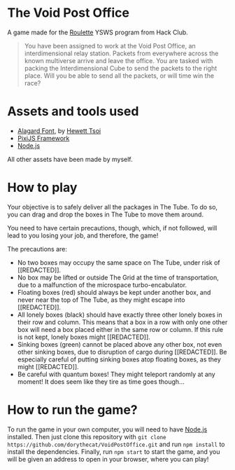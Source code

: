 # The Void Post Office
A game made for the [Roulette](https://roulette.hackclub.com) YSWS program from
Hack Club.

> You have been assigned to work at the Void Post Office, an interdimensional relay
  station. Packets from everywhere across the known multiverse arrive and leave the
  office. You are tasked with packing the Interdimensional Cube to send the packets
  to the right place. Will you be able to send all the packets, or will time win
  the race?

# Assets and tools used
- [Alagard Font](https://www.dafont.com/alagard.font), by
  [Hewett Tsoi](https://www.dafont.com/hewett-tsoi.d4888)
- [PixiJS Framework](https://pixijs.com/)
- [Node.js](https://nodejs.org)

All other assets have been made by myself.

# How to play
Your objective is to safely deliver all the packages in The Tube. To do so, you
can drag and drop the boxes in The Tube to move them around.

You need to have certain precautions, though, which, if not followed, will lead to
you losing your job, and therefore, the game!

The precautions are:

- No two boxes may occupy the same space on The Tube, under risk of [[REDACTED]].
- No box may be lifted or outside The Grid at the time of transportation, due to a
  malfunction of the microspace turbo-encabulator.
- Floating boxes (red) should always be kept under another box, and never near the
  top of The Tube, as they might escape into [[REDACTED]].
- All lonely boxes (black) should have exactly three other lonely boxes in their
  row and column. This means that a box in a row with only one other box will
  need a box placed either in the same row or column. If this rule is not kept,
  lonely boxes might [[REDACTED]].
- Sinking boxes (green) cannot be placed above any other box, not even other
  sinking boxes, due to disruption of cargo during [[REDACTED]]. Be especially
  careful of putting sinking boxes atop floating boxes, as they might [[REDACTED]].
- Be careful with quantum boxes! They might teleport randomly at any moment! It does
  seem like they tire as time goes though...

# How to run the game?
To run the game in your own computer, you will need to have
[Node.js](https://nodejs.org) installed. Then just clone this repository with
`git clone https://github.com/dorythecat/VoidPostOffice.git` and run `npm install`
to install the dependencies. Finally, run `npm start` to start the game, and you
will be given an address to open in your browser, where you can play!
